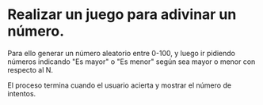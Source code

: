 # Realizar un juego para adivinar un número.

Para ello generar un número aleatorio entre 0-100, y luego ir pidiendo números indicando "Es mayor" o "Es menor" según sea mayor o menor con respecto al N.

El proceso termina cuando el usuario acierta y mostrar el número de intentos.
